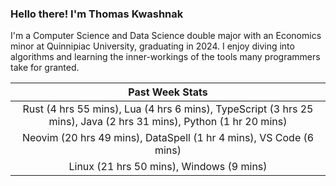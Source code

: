 
### Hello there! I'm Thomas Kwashnak

I'm a Computer Science and Data Science double major with an Economics
minor at Quinnipiac University, graduating in 2024.
I enjoy diving into algorithms and learning the inner-workings of the tools
many programmers take for granted.

| Past Week Stats |
| :---: |
| Rust (4 hrs 55 mins), Lua (4 hrs 6 mins), TypeScript (3 hrs 25 mins), Java (2 hrs 31 mins), Python (1 hr 20 mins) |
| Neovim (20 hrs 49 mins), DataSpell (1 hr 4 mins), VS Code (6 mins) |
| Linux (21 hrs 50 mins), Windows (9 mins) |


